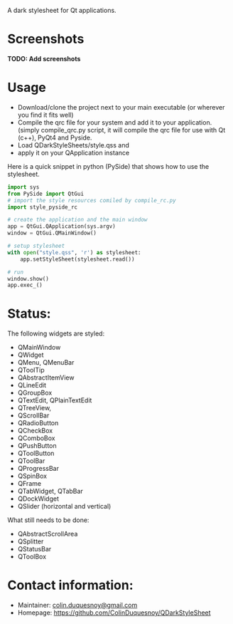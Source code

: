 A dark stylesheet for Qt applications. 

Screenshots
===================

**TODO: Add screenshots**

Usage
============

- Download/clone the project next to your main executable (or wherever you find it fits well)
- Compile the qrc file for your system and add it to your application. (simply compile_qrc.py script, it will compile the qrc file for use with Qt (c++), PyQt4 and Pyside.
- Load QDarkStyleSheets/style.qss and
- apply it on your QApplication instance

Here is a quick snippet in python (PySide) that shows how to use the 
stylesheet. 


```Python
import sys
from PySide import QtGui
# import the style resources comiled by compile_rc.py
import style_pyside_rc

# create the application and the main window
app = QtGui.QApplication(sys.argv)
window = QtGui.QMainWindow()

# setup stylesheet
with open("style.qss", 'r') as stylesheet:
    app.setStyleSheet(stylesheet.read())

# run
window.show()
app.exec_()
```

Status:
==============

The following widgets are styled: 

 - QMainWindow
 - QWidget
 - QMenu, QMenuBar
 - QToolTip
 - QAbstractItemView
 - QLineEdit
 - QGroupBox
 - QTextEdit, QPlainTextEdit
 - QTreeView,
 - QScrollBar
 - QRadioButton
 - QCheckBox
 - QComboBox
 - QPushButton
 - QToolButton
 - QToolBar
 - QProgressBar
 - QSpinBox
 - QFrame
 - QTabWidget, QTabBar
 - QDockWidget
 - QSlider (horizontal and vertical)

What still needs to be done:

 - QAbstractScrollArea
 - QSplitter
 - QStatusBar
 - QToolBox 

Contact information:
===========================

  - Maintainer: colin.duquesnoy@gmail.com
  - Homepage: https://github.com/ColinDuquesnoy/QDarkStyleSheet
